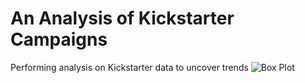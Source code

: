 # An Analysis of Kickstarter Campaigns
Performing analysis on Kickstarter data to uncover trends
![Box Plot](https://user-images.githubusercontent.com/113708861/192105279-4f5ac5a0-29d3-4b6e-8768-b059ea81e0b7.png)

